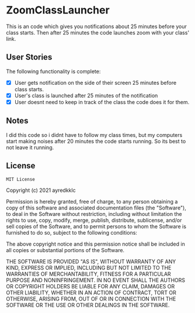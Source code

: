 # ZoomClassLauncher
This is an code which gives you notifications about 25 minutes before your class starts. Then after 25 minutes the code launches zoom with your class' link.

## User Stories

The following functionality is complete:

* [x] User gets notification on the side of their screen 25 minutes before class starts.
* [x] User's class is launched after 25 minutes of the notification
* [x] User doesnt need to keep in track of the class the code does it for them. 

## Notes

I did this code so i didnt have to follow my class times, but my computers start making noises after 20 minutes the code starts running. So its best to not leave it running.

## License

    MIT License

Copyright (c) 2021 ayredkklc

Permission is hereby granted, free of charge, to any person obtaining a copy
of this software and associated documentation files (the "Software"), to deal
in the Software without restriction, including without limitation the rights
to use, copy, modify, merge, publish, distribute, sublicense, and/or sell
copies of the Software, and to permit persons to whom the Software is
furnished to do so, subject to the following conditions:

The above copyright notice and this permission notice shall be included in all
copies or substantial portions of the Software.

THE SOFTWARE IS PROVIDED "AS IS", WITHOUT WARRANTY OF ANY KIND, EXPRESS OR
IMPLIED, INCLUDING BUT NOT LIMITED TO THE WARRANTIES OF MERCHANTABILITY,
FITNESS FOR A PARTICULAR PURPOSE AND NONINFRINGEMENT. IN NO EVENT SHALL THE
AUTHORS OR COPYRIGHT HOLDERS BE LIABLE FOR ANY CLAIM, DAMAGES OR OTHER
LIABILITY, WHETHER IN AN ACTION OF CONTRACT, TORT OR OTHERWISE, ARISING FROM,
OUT OF OR IN CONNECTION WITH THE SOFTWARE OR THE USE OR OTHER DEALINGS IN THE
SOFTWARE.
